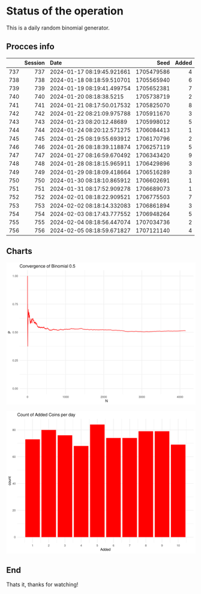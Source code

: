 # Status of the operation
  
  This is a daily random binomial generator.
  
## Procces info

|    | Session|Date                       |       Seed| Added|
|:---|-------:|:--------------------------|----------:|-----:|
|737 |     737|2024-01-17 08:19:45.921661 | 1705479586|     4|
|738 |     738|2024-01-18 08:18:59.510701 | 1705565940|     6|
|739 |     739|2024-01-19 08:19:41.499754 | 1705652381|     7|
|740 |     740|2024-01-20 08:18:38.5215   | 1705738719|     2|
|741 |     741|2024-01-21 08:17:50.017532 | 1705825070|     8|
|742 |     742|2024-01-22 08:21:09.975788 | 1705911670|     3|
|743 |     743|2024-01-23 08:20:12.48689  | 1705998012|     5|
|744 |     744|2024-01-24 08:20:12.571275 | 1706084413|     1|
|745 |     745|2024-01-25 08:19:55.693912 | 1706170796|     2|
|746 |     746|2024-01-26 08:18:39.118874 | 1706257119|     5|
|747 |     747|2024-01-27 08:16:59.670492 | 1706343420|     9|
|748 |     748|2024-01-28 08:18:15.965911 | 1706429896|     3|
|749 |     749|2024-01-29 08:18:09.418664 | 1706516289|     3|
|750 |     750|2024-01-30 08:18:10.865912 | 1706602691|     1|
|751 |     751|2024-01-31 08:17:52.909278 | 1706689073|     1|
|752 |     752|2024-02-01 08:18:22.909521 | 1706775503|     7|
|753 |     753|2024-02-02 08:18:14.332083 | 1706861894|     3|
|754 |     754|2024-02-03 08:17:43.777552 | 1706948264|     5|
|755 |     755|2024-02-04 08:18:56.447074 | 1707034736|     2|
|756 |     756|2024-02-05 08:18:59.671827 | 1707121140|     4|

## Charts 

![](charts/plot1.png)

![](charts/plot2.png)

## End

Thats it, thanks for watching!
